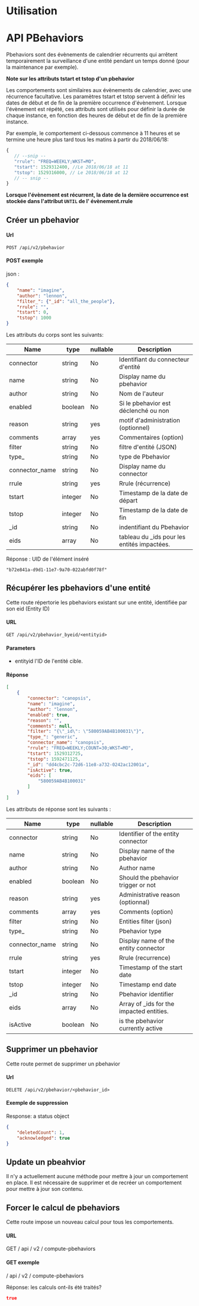 # Utilisation

# API PBehaviors

Pbehaviors sont des évènements de calendrier récurrents qui arrêtent temporairement la surveillance d'une entité pendant un temps donné (pour la maintenance par exemple).

**Note sur les attributs tstart et tstop d'un pbehavior**

Les comportements sont similaires aux évènements de calendrier, avec une récurrence facultative.
Les paramètres tstart et tstop servent à définir les dates de début et de fin de la première occurrence d'évènement.
Lorsque l'évènement est répété, ces attributs sont utilisés pour définir la durée de chaque instance, en fonction des heures de début et de fin de la première instance.

Par exemple, le comportement ci-dessous commence à 11 heures et se termine une heure plus tard tous les matins à partir du 2018/06/18:

```js
{
   // --snip --
   "rrule": "FREQ=WEEKLY;WKST=MO",
   "tstart": 1529312400, //Le 2018/06/18 at 11
   "tstop": 1529316000, // Le 2018/06/18 at 12
   // -- snip --
}
```

**Lorsque l'évènement est récurrent, la date de la dernière occurrence est stockée dans l'attribut `UNTIL` de l' évènement.rrule**

## Créer un pbehavior

#### Url

  `POST /api/v2/pbehavior`

#### POST exemple

json :

```json
{
    "name": "imagine",
    "author": "lennon",
    "filter_": {"_id": "all_the_people"},
    "rrule": "",
    "tstart": 0,
    "tstop": 1000
}
```

Les attributs du corps sont les suivants:

| Name            | type    | nullable | Description                                  |
|-----------------|---------|----------|----------------------------------------------|
| connector       | string  | No       | Identifiant du connecteur d'entité           |
| name            | string  | No       | Display name du pbehavior                    |
| author          | string  | No       | Nom de l'auteur                              |
| enabled         | boolean | No       | Si le pbehavior est déclenché ou non         |
| reason          | string  | yes      | motif d'administration (optionnel)           |
| comments        | array   | yes      | Commentaires (option)                        |
| filter          | string  | No       | filtre d'entité (JSON)                       |
| type\_          | string  | No       | type de Pbehavior                            |
| connector\_name | string  | No       | Display name du connector                    |
| rrule           | string  | yes      | Rrule (récurrence)                           |
| tstart          | integer | No       | Timestamp de la date de départ               |
| tstop           | integer | No       | Timestamp de la date de fin                  |
| \_id            | string  | No       | indentifiant du Pbehavior                    |
| eids            | array   | No       | tableau du \_ids pour les entités impactées. |


Réponse : UID de l'élément inséré

```{json}
"b72e841a-d9d1-11e7-9a70-022abfd0f78f"
```

## Récupérer les pbehaviors d'une entité

Cette route répertorie les pbehaviors existant sur une entité, identifiée par son eid (Entity ID)

#### URL

`GET /api/v2/pbehavior_byeid/<entityid>`

#### Parameters

* entityid l'ID de l'entité cible.

#### Réponse

```json
[
    {
        "connector": "canopsis",
        "name": "imagine",
        "author": "lennon",
        "enabled": true,
        "reason": "",
        "comments": null,
        "filter": "{\"_id\": \"580059AB4B100031\"}",
        "type_": "generic",
        "connector_name": "canopsis",
        "rrule": "FREQ=WEEKLY;COUNT=30;WKST=MO",
        "tstart": 1529312725,
        "tstop": 1592471125,
        "_id": "dd4cbc2c-72d6-11e8-a732-0242ac12001a",
        "isActive": true,
        "eids": [
            "580059AB4B100031"
        ]
    }
]
```

Les attributs de réponse sont les suivants :

| Name            | type    | nullable | Description                              |
|-----------------|---------|----------|------------------------------------------|
| connector       | string  | No       | Identifier of the entity connector       |
| name            | string  | No       | Display name of the pbehavior            |
| author          | string  | No       | Author name                              |
| enabled         | boolean | No       | Should the pbehavior trigger or not      |
| reason          | string  | yes      | Administrative reason (optionnal)        |
| comments        | array   | yes      | Comments (option)                        |
| filter          | string  | No       | Entities filter (json)                   |
| type\_          | string  | No       | Pbehavior type                           |
| connector\_name | string  | No       | Display name of the entity connector     |
| rrule           | string  | yes      | Rrule (recurrence)                       |
| tstart          | integer | No       | Timestamp of the start date              |
| tstop           | integer | No       | Timestamp  end date                      |
| \_id            | string  | No       | Pbehavior identifier                     |
| eids            | array   | No       | Array of _ids for the impacted entities. |
| isActive        | boolean | No       | is the pbehavior currently active        |

## Supprimer un pbehavior

Cette route permet de supprimer un pbehavior

#### Url

  `DELETE /api/v2/pbehavior/<pbehavior_id>`

#### Exemple de suppression

Response: a status object

```json
{
    "deletedCount": 1,
    "acknowledged": true
}
```


## Update un pbeahvior

Il n'y a actuellement aucune méthode pour mettre à jour un comportement en place. Il est nécessaire de supprimer et de recréer un comportement pour mettre à jour son contenu.

## Forcer le calcul de pbehaviors

Cette route impose un nouveau calcul pour tous les comportements.


#### URL

GET / api / v2 / compute-pbehaviors


#### GET exemple

/ api / v2 / compute-pbehaviors

Réponse: les calculs ont-ils été traités?


```json
true
```
